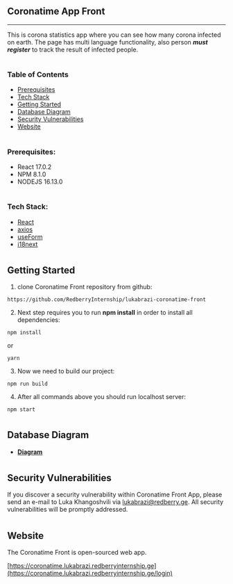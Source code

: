 [comment]: <> (<p align="center"><a href="https://laravel.com" target="_blank"><img src="https://raw.githubusercontent.com/laravel/art/master/logo-lockup/5%20SVG/2%20CMYK/1%20Full%20Color/laravel-logolockup-cmyk-red.svg" width="400"></a></p>)

[comment]: <> (<p align="center">)

[comment]: <> (<a href="https://travis-ci.org/laravel/framework"><img src="https://travis-ci.org/laravel/framework.svg" alt="Build Status"></a>)

[comment]: <> (<a href="https://packagist.org/packages/laravel/framework"><img src="https://img.shields.io/packagist/dt/laravel/framework" alt="Total Downloads"></a>)

[comment]: <> (<a href="https://packagist.org/packages/laravel/framework"><img src="https://img.shields.io/packagist/v/laravel/framework" alt="Latest Stable Version"></a>)

[comment]: <> (<a href="https://packagist.org/packages/laravel/framework"><img src="https://img.shields.io/packagist/l/laravel/framework" alt="License"></a>)

[comment]: <> (</p>)

## Coronatime App Front

---

This is corona statistics app where you can see how many corona infected on earth.
The page has multi language functionality, also person **_must register_** to track the result of infected people.

#

### Table of Contents

-   [Prerequisites](#prerequisites)
-   [Tech Stack](#tech-stack)
-   [Getting Started](#getting-started)
-   [Database Diagram](#database-diagram)
-   [Security Vulnerabilities](#security-vulnerabilities)
-   [Website](#website)

#

### Prerequisites:

-   React 17.0.2
-   NPM 8.1.0
-   NODEJS 16.13.0

#

### Tech Stack:

-   [React](https://reactjs.org/)
-   [axios](https://github.com/axios/axios)
-   [useForm](https://react-hook-form.com/api/useform/)
-   [i18next](https://react.i18next.com/)

#

## Getting Started

1. clone Coronatime Front repository from github:

```
https://github.com/RedberryInternship/lukabrazi-coronatime-front
```

2. Next step requires you to run **npm install** in order to install all dependencies:

```
npm install
```

or

```
yarn
```

3. Now we need to build our project:

```
npm run build
```

4. After all commands above you should run localhost server:

```
npm start
```

#

## Database Diagram

-   **[Diagram](https://drawsql.app/redberry-15/diagrams/coronatime)**

#

## Security Vulnerabilities

If you discover a security vulnerability within Coronatime Front App, please send an e-mail to Luka Khangoshvili via [lukabrazi@redberry.ge](mailto:lukabrazi@redberry.ge). All security vulnerabilities will be promptly addressed.

#

## Website

The Coronatime Front is open-sourced web app.

[https://coronatime.lukabrazi.redberryinternship.ge](https://coronatime.lukabrazi.redberryinternship.ge/login)
